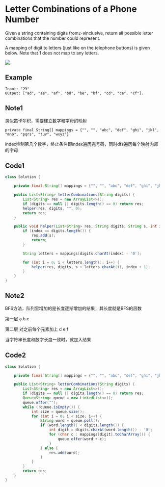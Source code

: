 # Letter Combinations of a Phone Number

Given a string containing digits from`2-9`inclusive, return all possible letter combinations that the number could represent.

A mapping of digit to letters (just like on the telephone buttons) is given below. Note that 1 does not map to any letters.

![](http://upload.wikimedia.org/wikipedia/commons/thumb/7/73/Telephone-keypad2.svg/200px-Telephone-keypad2.svg.png)

## Example

```
Input: "23"
Output: ["ad", "ae", "af", "bd", "be", "bf", "cd", "ce", "cf"].
```

## Note1

类似笛卡尔积，需要建立数字和字母的映射

`private final String[] mappings = {"", "", "abc", "def", "ghi", "jkl", "mno", "pqrs", "tuv", "wxyz"}`

index控制第几个数字，终止条件即index遍历完号码，同时dfs遍历每个映射内部的字母

## Code1

```java
class Solution {

    private final String[] mappings = {"", "", "abc", "def", "ghi", "jkl", "mno", "pqrs", "tuv", "wxyz"};

    public List<String> letterCombinations(String digits) {
        List<String> res = new ArrayList<>();
        if (digits == null || digits.length() == 0) return res;
        helper(res, digits, "", 0);
        return res;
    }

    public void helper(List<String> res, String digits, String s, int index){
        if (index == digits.length()) {
            res.add(s); 
            return;
        }

        String letters = mappings[digits.charAt(index) - '0'];

        for (int i = 0; i < letters.length(); i++) {
            helper(res, digits, s + letters.charAt(i), index + 1);
        }
    }
}
```

## Note2

BFS方法，队列里增加的是长度逐渐增加的结果，其长度就是BFS的层数

第一层 a b c

第二层 对之前每个元素加上 d e f

当字符串长度和数字长度一致时，就加入结果

## Code2

```java
class Solution {

    private final String[] mappings = {"", "", "abc", "def", "ghi", "jkl", "mno", "pqrs", "tuv", "wxyz"};

    public List<String> letterCombinations(String digits) {
        List<String> res = new ArrayList<>();
        if (digits == null || digits.length() == 0) return res;
        Queue<String> queue = new LinkedList<>();
        queue.offer("");
        while (!queue.isEmpty()) {
            int size = queue.size();
            for (int i = 0; i < size; i++) {
                String word = queue.poll();
                if (word.length() < digits.length()) {
                    int digit = digits.charAt(word.length()) - '0';
                    for (char c : mappings[digit].toCharArray()) {
                        queue.offer(word + c);
                    }
                } else {
                    res.add(word);
                }
            }
        }
        return res;
    }
}
```
